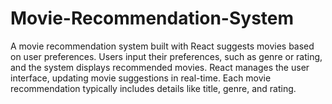 # Movie-Recommendation-System
A movie recommendation system built with React suggests movies based on user preferences. Users input their preferences, such as genre or rating, and the system displays recommended movies. React manages the user interface, updating movie suggestions in real-time. Each movie recommendation typically includes details like title, genre, and rating.
